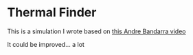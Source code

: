 # Thermal Finder
This is a simulation I wrote based on [this Andre Bandarra video](https://youtu.be/7Mw7ioso9YE)

It could be improved... a lot
